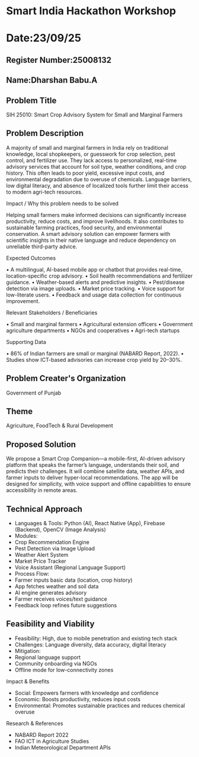 # Smart India Hackathon Workshop
# Date:23/09/25
## Register Number:25008132
## Name:Dharshan Babu.A
## Problem Title
SIH 25010: Smart Crop Advisory System for Small and Marginal Farmers
## Problem Description
A majority of small and marginal farmers in India rely on traditional knowledge, local shopkeepers, or guesswork for crop selection, pest control, and fertilizer use. They lack access to personalized, real-time advisory services that account for soil type, weather conditions, and crop history. This often leads to poor yield, excessive input costs, and environmental degradation due to overuse of chemicals. Language barriers, low digital literacy, and absence of localized tools further limit their access to modern agri-tech resources.

Impact / Why this problem needs to be solved

Helping small farmers make informed decisions can significantly increase productivity, reduce costs, and improve livelihoods. It also contributes to sustainable farming practices, food security, and environmental conservation. A smart advisory solution can empower farmers with scientific insights in their native language and reduce dependency on unreliable third-party advice.

Expected Outcomes

• A multilingual, AI-based mobile app or chatbot that provides real-time, location-specific crop advisory.
• Soil health recommendations and fertilizer guidance.
• Weather-based alerts and predictive insights.
• Pest/disease detection via image uploads.
• Market price tracking.
• Voice support for low-literate users.
• Feedback and usage data collection for continuous improvement.

Relevant Stakeholders / Beneficiaries

• Small and marginal farmers
• Agricultural extension officers
• Government agriculture departments
• NGOs and cooperatives
• Agri-tech startups

Supporting Data

• 86% of Indian farmers are small or marginal (NABARD Report, 2022).
• Studies show ICT-based advisories can increase crop yield by 20–30%.

## Problem Creater's Organization
Government of Punjab

## Theme
Agriculture, FoodTech & Rural Development

## Proposed Solution
We propose a Smart Crop Companion—a mobile-first, AI-driven advisory platform that speaks the farmer’s language, understands their soil, and predicts their challenges. It will combine satellite data, weather APIs, and farmer inputs to deliver hyper-local recommendations. The app will be designed for simplicity, with voice support and offline capabilities to ensure accessibility in remote areas.


## Technical Approach
- Languages & Tools: Python (AI), React Native (App), Firebase (Backend), OpenCV (Image Analysis)
- Modules:
- Crop Recommendation Engine
- Pest Detection via Image Upload
- Weather Alert System
- Market Price Tracker
- Voice Assistant (Regional Language Support)
- Process Flow:
- Farmer inputs basic data (location, crop history)
- App fetches weather and soil data
- AI engine generates advisory
- Farmer receives voices/text guidance
- Feedback loop refines future suggestions


## Feasibility and Viability
 - Feasibility: High, due to mobile penetration and existing tech stack
- Challenges: Language diversity, data accuracy, digital literacy
- Mitigation:
- Regional language support
- Community onboarding via NGOs
- Offline mode for low-connectivity zones

Impact & Benefits
- Social: Empowers farmers with knowledge and confidence
- Economic: Boosts productivity, reduces input costs
- Environmental: Promotes sustainable practices and reduces chemical overuse

Research & References
- NABARD Report 2022
- FAO ICT in Agriculture Studies
- Indian Meteorological Department APIs
 

 
 

